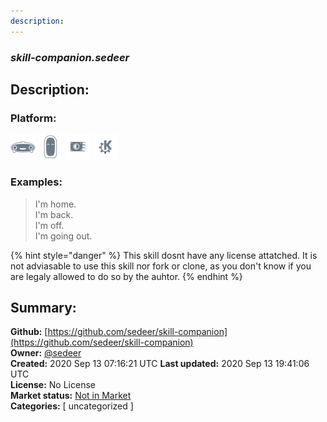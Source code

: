 ```yaml
---
description: 
---
```


### _skill-companion.sedeer_  
## Description:  
  
  
  
### Platform:  
 ![Mark I](../.gitbook/assets/mark-1-icon.png)  ![Mark II](../.gitbook/assets/mark-2-icon.png)  ![Picroft](../.gitbook/assets/picroft-icon.png)  ![plasmoid](../.gitbook/assets/kde.png)   
### Examples:  
> I'm home.  
> I'm back.  
> I'm off.  
> I'm going out.  
  
{% hint style="danger" %}
This skill dosnt have any license attatched. It is not adviasable to use this skill nor fork or clone, as you don't know if you are legaly allowed to do so by the auhtor.
{% endhint %}
  
## Summary:  
**Github:** [https://github.com/sedeer/skill-companion](https://github.com/sedeer/skill-companion)  
**Owner:** [@sedeer](https://github.com/sedeer)  
**Created:** 2020 Sep 13 07:16:21 UTC  **Last updated:** 2020 Sep 13 19:41:06 UTC  
**License:** No License  
**Market status:** [Not in Market](https://market.mycroft.ai/skill/)  
**Categories:** [ uncategorized ]   
